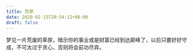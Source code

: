 ```yaml
---
title: 荒草
date: 2020-02-15T20:54:12+08:00
draft: false
---
```


梦见一片荒废的草原，暗示你的事业或是财富已经到达颠峰了，以后只要好好守成，不可太过于贪心，否则将会前功尽弃。<br>
